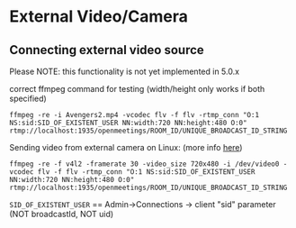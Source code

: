 <!--
Licensed under the Apache License, Version 2.0 (the "License") http://www.apache.org/licenses/LICENSE-2.0
-->

# External Video/Camera

## Connecting external video source

<div class="bd-callout bd-callout-danger">
	Please NOTE: this functionality is not yet implemented in 5.0.x
</div>

correct ffmpeg command for testing (width/height only works if both specified)

```
ffmpeg -re -i Avengers2.mp4 -vcodec flv -f flv -rtmp_conn "O:1 NS:sid:SID_OF_EXISTENT_USER NN:width:720 NN:height:480 O:0" rtmp://localhost:1935/openmeetings/ROOM_ID/UNIQUE_BROADCAST_ID_STRING
```

Sending video from external camera on Linux: (more info <a href="https://trac.ffmpeg.org/wiki/Capture/Webcam">here</a>)

```
ffmpeg -re -f v4l2 -framerate 30 -video_size 720x480 -i /dev/video0 -vcodec flv -f flv -rtmp_conn "O:1 NS:sid:SID_OF_EXISTENT_USER NN:width:720 NN:height:480 O:0" rtmp://localhost:1935/openmeetings/ROOM_ID/UNIQUE_BROADCAST_ID_STRING
```

`SID_OF_EXISTENT_USER` == Admin->Connections -> client "sid" parameter (NOT broadcastId, NOT uid)
